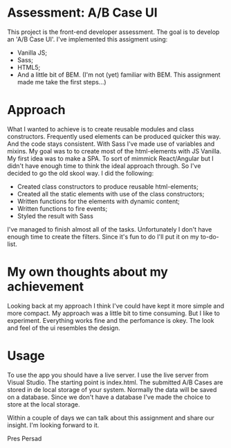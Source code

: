 # Assessment: A/B Case UI

This project is the front-end developer assessment. The goal is to develop an 'A/B Case UI'. I've implemented this assigment using:

- Vanilla JS;
- Sass;
- HTML5;
- And a little bit of BEM. (I'm not (yet) familiar with BEM. This assignment made me take the first steps...)

# Approach

What I wanted to achieve is to create reusable modules and class constructors. Frequently used elements can be produced quicker this way. And the code stays consistent. With Sass I've made use of variables and mixins. My goal was to to create most of the html-elements with JS Vanilla. My first idea was to make a SPA. To sort of mimmick React/Angular but I didn't have enough time to think the ideal approach through. So I've decided to go the old skool way. I did the following:

- Created class constructors to produce reusable html-elements;
- Created all the static elements with use of the class constructors;
- Written functions for the elements with dynamic content;
- Written functions to fire events;
- Styled the result with Sass

I've managed to finish almost all of the tasks. Unfortunately I don't have enough time to create the filters. Since it's fun to do I'll put it on my to-do-list.

# My own thoughts about my achievement

Looking back at my approach I think I've could have kept it more simple and more compact. My approach was a little bit to time consuming. But I like to experiment. Everything works fine and the perfomance is okey. The look and feel of the ui resembles the design.

# Usage

To use the app you should have a live server. I use the live server from Visual Studio. The starting point is index.html. The submitted A/B Cases are stored in de local storage of your system. Normally the data will be saved on a database. Since we don't have a database I've made the choice to store at the local storage.

Within a couple of days we can talk about this assignment and share our insight. I'm looking forward to it.

Pres Persad
